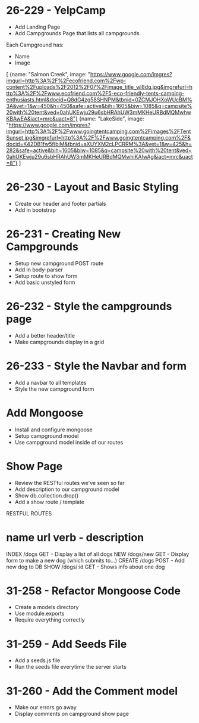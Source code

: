 # 26-229 - YelpCamp

* Add Landing Page
* Add Campgrounds Page that lists all campgrounds

Each Campground has:
* Name
* Image

[
    {name: "Salmon Creek", image: "https://www.google.com/imgres?imgurl=http%3A%2F%2Fecofriend.com%2Fwp-content%2Fuploads%2F2012%2F07%2Fimage_title_wl8dq.jpg&imgrefurl=http%3A%2F%2Fwww.ecofriend.com%2F5-eco-friendly-tents-camping-enthusiasts.html&docid=Q8dG4zg58SHNPM&tbnid=0ZCMJOHXoWUcBM%3A&vet=1&w=450&h=450&safe=active&bih=1605&biw=1085&q=campsite%20with%20tent&ved=0ahUKEwju29u6sbHRAhUW3mMKHeURBdMQMwhwKBAwEA&iact=mrc&uact=8"}
    {name: "LakeSide", image: "https://www.google.com/imgres?imgurl=http%3A%2F%2Fwww.goingtentcamping.com%2Fimages%2FTentSunset.jpg&imgrefurl=http%3A%2F%2Fwww.goingtentcamping.com%2F&docid=K42DB1fw5fIbiM&tbnid=aXUYXM2cLPCRRM%3A&vet=1&w=425&h=282&safe=active&bih=1605&biw=1085&q=campsite%20with%20tent&ved=0ahUKEwju29u6sbHRAhUW3mMKHeURBdMQMwhiKAIwAg&iact=mrc&uact=8"}
]



# 26-230 - Layout and Basic Styling
* Create our header and footer partials
* Add in bootstrap
 


# 26-231 - Creating New Campgrounds
* Setup new campground POST route
* Add in body-parser
* Setup route to show form
* Add basic unstyled form



# 26-232 - Style the campgrounds page
* Add a better header/title
* Make campgrounds display in a grid
 


# 26-233 - Style the Navbar and form
* Add a navbar to all templates
* Style the new campground form



 # Add Mongoose
 * Install and configure mongoose
 * Setup campground model
 * Use campground model inside of our routes
 

# Show Page
* Review the RESTful routes we've seen so far
* Add description to our campground model
* Show db.collection.drop()
* Add a show route / template

RESTFUL ROUTES

name    url         verb    - description
============================================================
INDEX   /dogs       GET     - Display a list of all dogs
NEW     /dogs/new   GET     - Display form to make a new dog (which submits to...)
CREATE  /dogs       POST    - Add new dog to DB
SHOW    /dogs/:id   GET     - Shows info about one dog


# 31-258 - Refactor Mongoose Code
* Create a models directory
* Use module.exports
* Require everything correctly

# 31-259 - Add Seeds File
* Add a seeds.js file
* Run the seeds file everytime the server starts


# 31-260 - Add the Comment model
* Make our errors go away
* Display comments on campground show page
